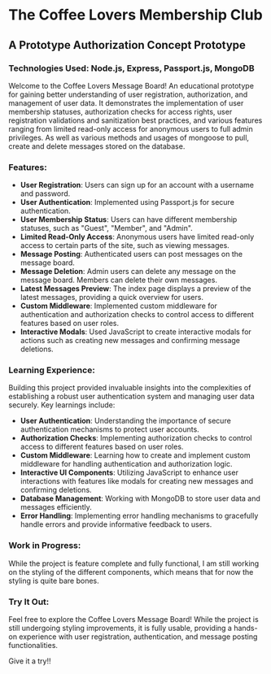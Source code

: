 # The Coffee Lovers Membership Club

## A Prototype Authorization Concept Prototype

### Technologies Used: Node.js, Express, Passport.js, MongoDB

Welcome to the Coffee Lovers Message Board! An educational prototype for gaining better understanding of user registration, authorization, and management of user data. It demonstrates the implementation of user membership statuses, authorization checks for access rights, user registration validations and sanitization best practices, and various features ranging from limited read-only access for anonymous users to full admin privileges. As well as various methods and usages of mongoose to pull, create and delete messages stored on the database.

### Features:

-   **User Registration**: Users can sign up for an account with a username and password.
-   **User Authentication**: Implemented using Passport.js for secure authentication.
-   **User Membership Status**: Users can have different membership statuses, such as "Guest", "Member", and "Admin".
-   **Limited Read-Only Access**: Anonymous users have limited read-only access to certain parts of the site, such as viewing messages.
-   **Message Posting**: Authenticated users can post messages on the message board.
-   **Message Deletion**: Admin users can delete any message on the message board. Members can delete their own messages.
-   **Latest Messages Preview**: The index page displays a preview of the latest messages, providing a quick overview for users.
-   **Custom Middleware**: Implemented custom middleware for authentication and authorization checks to control access to different features based on user roles.
-   **Interactive Modals**: Used JavaScript to create interactive modals for actions such as creating new messages and confirming message deletions.

### Learning Experience:

Building this project provided invaluable insights into the complexities of establishing a robust user authentication system and managing user data securely. Key learnings include:

-   **User Authentication**: Understanding the importance of secure authentication mechanisms to protect user accounts.
-   **Authorization Checks**: Implementing authorization checks to control access to different features based on user roles.
-   **Custom Middleware**: Learning how to create and implement custom middleware for handling authentication and authorization logic.
-   **Interactive UI Components**: Utilizing JavaScript to enhance user interactions with features like modals for creating new messages and confirming deletions.
-   **Database Management**: Working with MongoDB to store user data and messages efficiently.
-   **Error Handling**: Implementing error handling mechanisms to gracefully handle errors and provide informative feedback to users.

### Work in Progress:

While the project is feature complete and fully functional, I am still working on the styling of the different components, which means that for now the styling is quite bare bones.

### Try It Out:

Feel free to explore the Coffee Lovers Message Board! While the project is still undergoing styling improvements, it is fully usable, providing a hands-on experience with user registration, authentication, and message posting functionalities.

Give it a try!!
